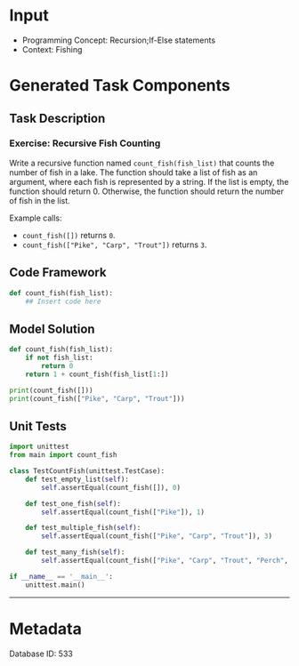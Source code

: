 # Input
- Programming Concept: Recursion;If-Else statements
- Context: Fishing

# Generated Task Components
## Task Description
### Exercise: Recursive Fish Counting

Write a recursive function named `count_fish(fish_list)` that counts the number of fish in a lake. The function should take a list of fish as an argument, where each fish is represented by a string. If the list is empty, the function should return 0. Otherwise, the function should return the number of fish in the list.

Example calls:
- `count_fish([])` returns `0`.
- `count_fish(["Pike", "Carp", "Trout"])` returns `3`.

## Code Framework
```python
def count_fish(fish_list):
    ## Insert code here
```

## Model Solution
```python
def count_fish(fish_list):
    if not fish_list:
        return 0
    return 1 + count_fish(fish_list[1:])

print(count_fish([]))
print(count_fish(["Pike", "Carp", "Trout"]))
```

## Unit Tests
```python
import unittest
from main import count_fish

class TestCountFish(unittest.TestCase):
    def test_empty_list(self):
        self.assertEqual(count_fish([]), 0)

    def test_one_fish(self):
        self.assertEqual(count_fish(["Pike"]), 1)

    def test_multiple_fish(self):
        self.assertEqual(count_fish(["Pike", "Carp", "Trout"]), 3)

    def test_many_fish(self):
        self.assertEqual(count_fish(["Pike", "Carp", "Trout", "Perch", "Catfish", "Zander"]), 6)

if __name__ == '__main__':
    unittest.main()
```
___
# Metadata
Database ID: 533
